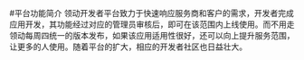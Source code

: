 #平台功能简介
领动开发者平台致力于快速响应服务商和客户的需求，开发者完成应用开发，其功能经过对应的管理员审核后，即可在该范围内上线使用。而不用走领动每周四统一的版本发布，如果该应用适用性很好，还可以向上提升服务范围，让更多的人使用。随着平台的扩大，相应的开发者社区也日益壮大。
	